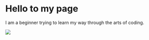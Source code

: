 # Hello to my page

I am a beginner trying to learn my way through the arts of coding.

<img src= "https://giphy.com/gifs/dog-shiba-inu-typing-mCRJDo24UvJMA?utm_source=media-link&utm_medium=landing&utm_campaign=Media%20Links&utm_term=">
